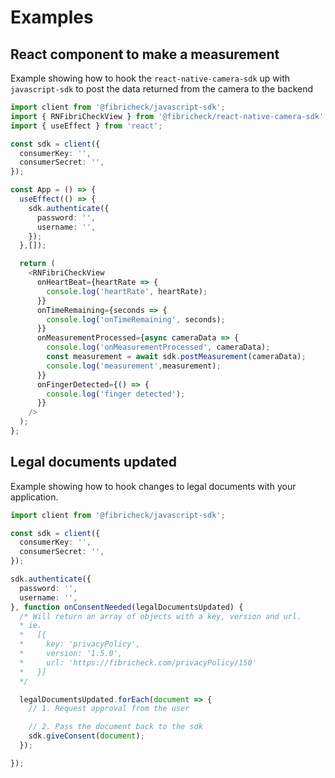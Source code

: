 # Examples

## React component to make a measurement

Example showing how to hook the `react-native-camera-sdk` up with `javascript-sdk` to post the data returned from the camera to the backend

```ts
import client from '@fibricheck/javascript-sdk';
import { RNFibriCheckView } from '@fibricheck/react-native-camera-sdk';
import { useEffect } from 'react';

const sdk = client({
  consumerKey: '',
  consumerSecret: '',
});

const App = () => {
  useEffect(() => {
    sdk.authenticate({
      password: '',
      username: '',
    });
  },[]);

  return (
    <RNFibriCheckView
      onHeartBeat={heartRate => {
        console.log('heartRate', heartRate);
      }}
      onTimeRemaining={seconds => {
        console.log('onTimeRemaining', seconds);
      }}
      onMeasurementProcessed={async cameraData => {
        console.log('onMeasurementProcessed', cameraData);
        const measurement = await sdk.postMeasurement(cameraData);
        console.log('measurement',measurement);
      }}
      onFingerDetected={() => {
        console.log('finger detected');
      }}
    />
  );
};
```

## Legal documents updated

Example showing how to hook changes to legal documents with your application.

```ts
import client from '@fibricheck/javascript-sdk';

const sdk = client({
  consumerKey: '',
  consumerSecret: '',
});

sdk.authenticate({
  password: '',
  username: '',
}, function onConsentNeeded(legalDocumentsUpdated) {
  /* Will return an array of objects with a key, version and url.
  * ie. 
  *   [{ 
  *     key: 'privacyPolicy',
  *     version: '1.5.0', 
  *     url: 'https://fibricheck.com/privacyPolicy/150'
  *   }]
  */

  legalDocumentsUpdated.forEach(document => {
    // 1. Request approval from the user

    // 2. Pass the document back to the sdk
    sdk.giveConsent(document);
  });

});

```
